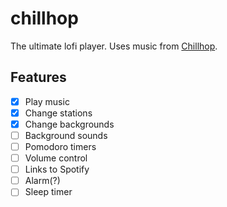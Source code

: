 # chillhop

The ultimate lofi player. Uses music from [Chillhop](https://chillhop.com/).

## Features

- [x] Play music
- [x] Change stations
- [x] Change backgrounds
- [ ] Background sounds
- [ ] Pomodoro timers
- [ ] Volume control
- [ ] Links to Spotify
- [ ] Alarm(?)
- [ ] Sleep timer